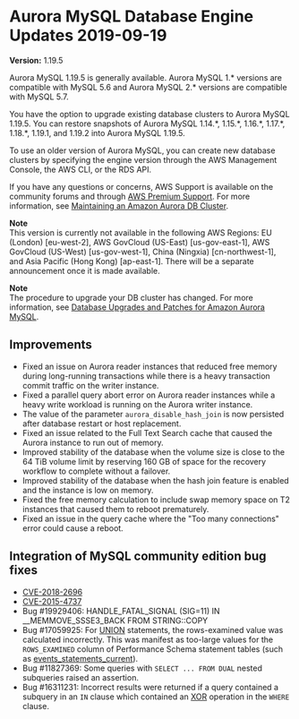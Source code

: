 # Aurora MySQL Database Engine Updates 2019\-09\-19<a name="AuroraMySQL.Updates.1195"></a>

**Version:** 1\.19\.5

 Aurora MySQL 1\.19\.5 is generally available\. Aurora MySQL 1\.\* versions are compatible with MySQL 5\.6 and Aurora MySQL 2\.\* versions are compatible with MySQL 5\.7\. 

 You have the option to upgrade existing database clusters to Aurora MySQL 1\.19\.5\. You can restore snapshots of Aurora MySQL 1\.14\.\*, 1\.15\.\*, 1\.16\.\*, 1\.17\.\*, 1\.18\.\*, 1\.19\.1, and 1\.19\.2 into Aurora MySQL 1\.19\.5\. 

 To use an older version of Aurora MySQL, you can create new database clusters by specifying the engine version through the AWS Management Console, the AWS CLI, or the RDS API\. 

 If you have any questions or concerns, AWS Support is available on the community forums and through [AWS Premium Support](http://aws.amazon.com/support)\. For more information, see [Maintaining an Amazon Aurora DB Cluster](USER_UpgradeDBInstance.Maintenance.md)\. 

**Note**  
 This version is currently not available in the following AWS Regions: EU \(London\) \[eu\-west\-2\], AWS GovCloud \(US\-East\) \[us\-gov\-east\-1\], AWS GovCloud \(US\-West\) \[us\-gov\-west\-1\], China \(Ningxia\) \[cn\-northwest\-1\], and Asia Pacific \(Hong Kong\) \[ap\-east\-1\]\. There will be a separate announcement once it is made available\. 

**Note**  
The procedure to upgrade your DB cluster has changed\. For more information, see [Database Upgrades and Patches for Amazon Aurora MySQL](AuroraMySQL.Updates.md#AuroraMySQL.Updates.Patching)\.

## Improvements<a name="AuroraMySQL.Updates.1195.Improvements"></a>
+  Fixed an issue on Aurora reader instances that reduced free memory during long\-running transactions while there is a heavy transaction commit traffic on the writer instance\. 
+  Fixed a parallel query abort error on Aurora reader instances while a heavy write workload is running on the Aurora writer instance\. 
+  The value of the parameter `aurora_disable_hash_join` is now persisted after database restart or host replacement\. 
+  Fixed an issue related to the Full Text Search cache that caused the Aurora instance to run out of memory\. 
+  Improved stability of the database when the volume size is close to the 64 TiB volume limit by reserving 160 GB of space for the recovery workflow to complete without a failover\. 
+  Improved stability of the database when the hash join feature is enabled and the instance is low on memory\. 
+  Fixed the free memory calculation to include swap memory space on T2 instances that caused them to reboot prematurely\. 
+  Fixed an issue in the query cache where the "Too many connections" error could cause a reboot\. 

## Integration of MySQL community edition bug fixes<a name="AuroraMySQL.Updates.1195.Patches"></a>
+  [CVE\-2018\-2696](http://cve.mitre.org/cgi-bin/cvename.cgi?name=CVE-2018-2696) 
+  [CVE\-2015\-4737](http://cve.mitre.org/cgi-bin/cvename.cgi?name=CVE-2015-4737) 
+  Bug \#19929406: HANDLE\_FATAL\_SIGNAL \(SIG=11\) IN \_\_MEMMOVE\_SSSE3\_BACK FROM STRING::COPY 
+  Bug \#17059925: For [UNION](https://dev.mysql.com/doc/refman/5.6/en/union.html) statements, the rows\-examined value was calculated incorrectly\. This was manifest as too\-large values for the `ROWS_EXAMINED` column of Performance Schema statement tables \(such as [events\_statements\_current](https://dev.mysql.com/doc/refman/5.6/en/events-statements-current-table.html)\)\. 
+  Bug \#11827369: Some queries with `SELECT ... FROM DUAL` nested subqueries raised an assertion\. 
+  Bug \#16311231: Incorrect results were returned if a query contained a subquery in an `IN` clause which contained an [XOR](https://dev.mysql.com/doc/refman/5.6/en/logical-operators.html#operator_xor) operation in the `WHERE` clause\. 